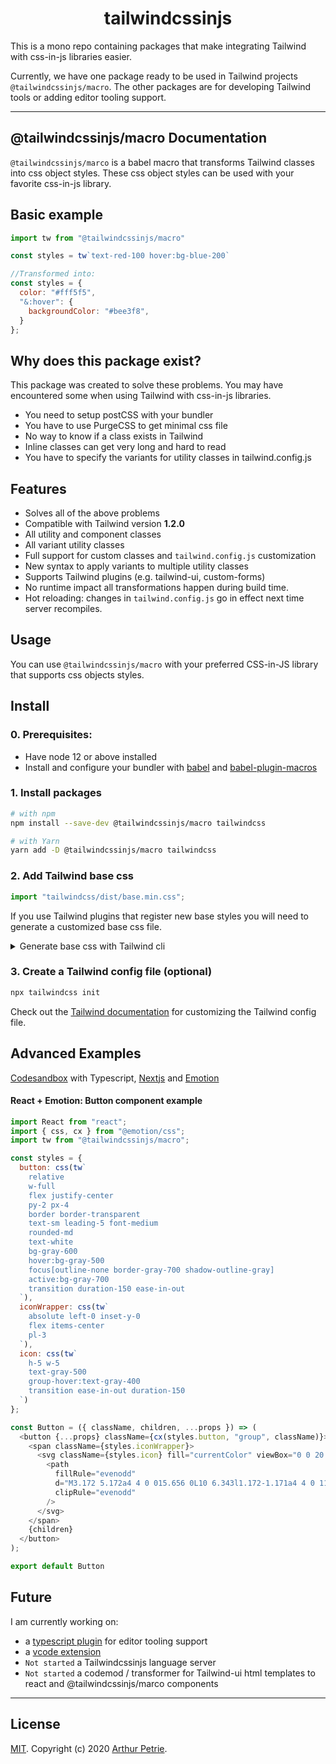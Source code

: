 <div align="center">
<h1>tailwindcssinjs</h1>
</div>

This is a mono repo containing packages that make integrating Tailwind with css-in-js libraries easier.

Currently, we have one package ready to be used in Tailwind projects `@tailwindcssinjs/macro`. The other packages are for developing Tailwind tools or adding editor tooling support.

---

## @tailwindcssinjs/macro Documentation

`@tailwindcssinjs/marco` is a babel macro that transforms Tailwind classes into css object styles. These css object styles can be used with your favorite css-in-js library.

## Basic example
```js
import tw from "@tailwindcssinjs/macro"

const styles = tw`text-red-100 hover:bg-blue-200`

//Transformed into:
const styles = {
  color: "#fff5f5",
  "&:hover": {
    backgroundColor: "#bee3f8",
  }
};
```

## Why does this package exist?
This package was created to solve these problems. You may have encountered some when using Tailwind
with css-in-js libraries.
- You need to setup postCSS with your bundler
- You have to use PurgeCSS to get minimal css file
- No way to know if a class exists in Tailwind
- Inline classes can get very long and hard to read
- You have to specify the variants for utility classes in tailwind.config.js

## Features
- Solves all of the above problems
- Compatible with Tailwind version **1.2.0**
- All utility and component classes
- All variant utility classes
- Full support for custom classes and `tailwind.config.js` customization
- New syntax to apply variants to multiple utility classes
- Supports Tailwind plugins (e.g. tailwind-ui, custom-forms)
- No runtime impact all transformations happen during build time.
- Hot reloading: changes in `tailwind.config.js` go in effect next time server recompiles.

## Usage

You can use `@tailwindcssinjs/macro` with your preferred CSS-in-JS library that supports css objects styles.

## Install

### 0. Prerequisites:
- Have node 12 or above installed
- Install and configure your bundler with [babel](https://github.com/babel/babel) and [babel-plugin-macros](https://github.com/kentcdodds/babel-plugin-macros)

### 1. Install packages
```bash
# with npm
npm install --save-dev @tailwindcssinjs/macro tailwindcss

# with Yarn
yarn add -D @tailwindcssinjs/macro tailwindcss
```

### 2. Add Tailwind base css
```js
import "tailwindcss/dist/base.min.css";
```
If you use Tailwind plugins that register new base styles you will need to generate a customized base css file.
<details>
  <summary>Generate base css with Tailwind cli</summary>

#### 2.1 Create a tailwind.base.css file
```css
/* tailwind.base.css */
@tailwind base;
```
#### 2.2 Using Tailwind CLI

```bash
# Use the `npx tailwindcss help build` command to learn more about the various CLI options.
npx tailwindcss build tailwind.base.css -o base.css
```
**Tip:** add this command to your package.json scripts section

#### 2.3 Import base.css
```js
import "base.css";
```


</details>

### 3. Create a Tailwind config file (optional)
```bash
npx tailwindcss init
```
Check out the [Tailwind documentation](https://tailwindcss.com/docs/configuration) for customizing the Tailwind config file.

## Advanced Examples

[Codesandbox](https://codesandbox.io/s/tailwindcssinjsmacro-simple-example-wds6l) with Typescript, [Nextjs](https://nextjs.org/) and [Emotion](https://emotion.sh/docs/introduction)

#### React + Emotion: Button component example
```js
import React from "react";
import { css, cx } from "@emotion/css";
import tw from "@tailwindcssinjs/macro";

const styles = {
  button: css(tw`
    relative
    w-full
    flex justify-center
    py-2 px-4
    border border-transparent
    text-sm leading-5 font-medium
    rounded-md
    text-white
    bg-gray-600
    hover:bg-gray-500
    focus[outline-none border-gray-700 shadow-outline-gray]
    active:bg-gray-700
    transition duration-150 ease-in-out
  `),
  iconWrapper: css(tw`
    absolute left-0 inset-y-0
    flex items-center
    pl-3
  `),
  icon: css(tw`
    h-5 w-5
    text-gray-500
    group-hover:text-gray-400
    transition ease-in-out duration-150
  `)
};

const Button = ({ className, children, ...props }) => (
  <button {...props} className={cx(styles.button, "group", className)}>
    <span className={styles.iconWrapper}>
      <svg className={styles.icon} fill="currentColor" viewBox="0 0 20 20">
        <path
          fillRule="evenodd"
          d="M3.172 5.172a4 4 0 015.656 0L10 6.343l1.172-1.171a4 4 0 115.656 5.656L10 17.657l-6.828-6.829a4 4 0 010-5.656z"
          clipRule="evenodd"
        />
      </svg>
    </span>
    {children}
  </button>
);

export default Button
```

## Future

I am currently working on:
- a [typescript plugin](https://github.com/Arthie/tailwindcssinjs/tree/master/packages/typescript-plugin) for editor tooling support
- a [vcode extension](https://github.com/Arthie/tailwindcssinjs/tree/master/packages/vscode-extension)
- `Not started` a Tailwindcssinjs language server
- `Not started` a codemod / transformer for Tailwind-ui html templates to react and @tailwindcssinjs/marco components

---

## License

[MIT](LICENSE). Copyright (c) 2020 [Arthur Petrie](https://arthurpetrie.com/).
